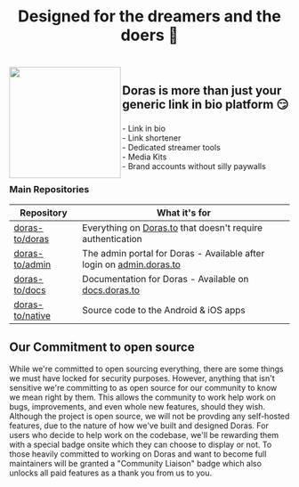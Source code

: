 <h1 align="center">Designed for the dreamers and the doers 🚀</h1> 

###

<br clear="both">

<img align="left" height="200" src="https://gezel.b-cdn.net/doras/icon.svg"  />

###

<h2>Doras is more than just your generic link in bio platform 😏</h2>

###

<p align="left">- Link in bio<br>- Link shortener<br>- Dedicated streamer tools<br>- Media Kits<br>- Brand accounts without silly paywalls</p>

### Main Repositories
| Repository | What it's for |
|--------------|-----------|
| [doras-to/doras](https://github.com/doras-to/doras) | Everything on [Doras.to](https://doras.to) that doesn't require authentication |
| [doras-to/admin](https://github.com/doras-to/admin) | The admin portal for Doras - Available after login on [admin.doras.to](https://admin.doras.to) |
| [doras-to/docs](https://github.com/doras-to/docs) | Documentation for Doras - Available on [docs.doras.to](https://docs.doras.to) |
| [doras-to/native](https://github.com/doras-to/native) | Source code to the Android & iOS apps |

## Our Commitment to open source
While we're committed to open sourcing everything, there are some things we must have locked for security purposes. However, anything that isn't sensitive we're committing to as open source for our community to know we mean right by them. This allows the community to work help work on bugs, improvements, and even whole new features, should they wish.
Although the project is open source, we will not be provding any self-hosted features, due to the nature of how we've built and designed Doras.
For users who decide to help work on the codebase, we'll be rewarding them with a special badge onsite which they can choose to display or not. To those heavily committed to working on Doras and want to become full maintainers will be granted a "Community Liaison" badge which also unlocks all paid features as a thank you from us to you.
